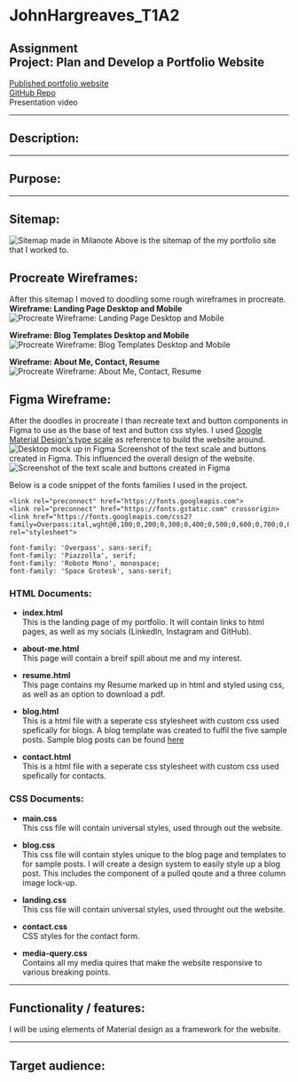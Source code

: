 # JohnHargreaves_T1A2

## **Assignment** <br>Project: Plan and Develop a Portfolio Website

[Published portfolio website](https://astounding-figolla-7f5c90.netlify.app/about-me.html "Netlify deploy") \
[GitHub Repo](https://github.com/johnwhargs/JohnHargreaves_T1A2 "GitHub Repo - JohnHargreaves_T1A2")\
Presentation video

---

## Description:


---

## Purpose:


---

## Sitemap:
![Sitemap made in Milanote](/docs/sitemap.png "Sitemap made in Milanote")
Above is the sitemap of the my portfolio site that I worked to. 

## Procreate Wireframes:
After this sitemap I moved to doodling some rough wireframes in procreate.\
**Wireframe: Landing Page Desktop and Mobile**
![Procreate Wireframe: Landing Page Desktop and Mobile](/docs/Procreate-Wireframe-1.PNG "Procreate Wireframe: Landing Page Desktop and Mobile")

**Wireframe: Blog Templates Desktop and Mobile**
![Procreate Wireframe: Blog Templates Desktop and Mobile](/docs/Procreate-Wireframe-2.PNG "Procreate Wireframe: Blog Templates Desktop and Mobile")

**Wireframe: About Me, Contact, Resume**
![Procreate Wireframe: About Me, Contact, Resume](/docs/Procreate-Wireframe-3.PNG "Procreate Wireframe: About Me, Contact, Resume") 

## Figma Wireframe:
After the doodles in procreate I than recreate text and button components in Figma to use as the base of text and button css styles. I used [Google Material Design's type scale](https://m2.material.io/design/typography/the-type-system.html#type-scale "Google Material Design's type scale") as reference to build the website around.
![Desktop mock up in Figma](/docs/Desktop%20-%201-2.jpg "Desktop mock up in Figma")
Screenshot of the text scale and buttons created in Figma. This influenced the overall design of the website.
![Screenshot of the text scale and buttons created in Figma](/docs/Figma-Components.png "Screenshot of the text styles and buttons created in Figma")

Below is a code snippet of the fonts families I used in the project.

```
<link rel="preconnect" href="https://fonts.googleapis.com">
<link rel="preconnect" href="https://fonts.gstatic.com" crossorigin>
<link href="https://fonts.googleapis.com/css2?family=Overpass:ital,wght@0,100;0,200;0,300;0,400;0,500;0,600;0,700;0,800;0,900;1,100;1,200;1,300;1,400;1,500;1,600;1,700;1,800;1,900&family=Piazzolla:ital,opsz,wght@0,8..30,100;0,8..30,200;0,8..30,300;0,8..30,400;0,8..30,500;0,8..30,600;0,8..30,700;0,8..30,800;0,8..30,900;1,8..30,100;1,8..30,200;1,8..30,300;1,8..30,400;1,8..30,500;1,8..30,600;1,8..30,700;1,8..30,800;1,8..30,900&family=Roboto+Mono:ital,wght@0,100;0,200;0,300;0,400;0,500;0,600;0,700;1,100;1,200;1,300;1,400;1,500;1,600;1,700&family=Space+Grotesk:wght@300;400;500;600;700&display=swap" rel="stylesheet">

font-family: 'Overpass', sans-serif;
font-family: 'Piazzolla', serif;
font-family: 'Roboto Mono', monospace;
font-family: 'Space Grotesk', sans-serif;
```



### HTML Documents:
- **index.html**\
This is the landing page of my portfolio. It will contain links to html pages, as well as my socials (LinkedIn, Instagram and GitHub). 

- **about-me.html**\
This page will contain a breif spill about me and my interest.

- **resume.html**\
This page contains my Resume marked up in html and styled using css, as well as an option to download a pdf.

- **blog.html**\
This is a html file with a seperate css stylesheet with custom css used spefically for blogs. A blog template was created to fulfil the five sample posts. Sample blog posts can be found [here](/blog-posts)

- **contact.html**\
This is a html file with a seperate css stylesheet with custom css used spefically for contacts.

### CSS Documents:

- **main.css**\
This css file will contain universal styles, used through out the website.

- **blog.css**\
This css file will contain styles unique to the blog page and templates to for sample posts. I will create a design system to easily style up a blog post. This includes the component of a pulled qoute and a three column image lock-up.

- **landing.css**\
This css file will contain universal styles, used throught out the website.

- **contact.css**\
CSS styles for the contact form.

- **media-query.css**\
Contains all my media quires that make the website responsive to various breaking points.

---


## Functionality / features:

I will be using elements of Material design as a framework for the website. 

---

## Target audience:



